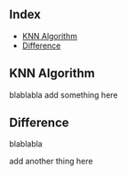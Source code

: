 ## Index
- [KNN Algorithm](#KNN-Algorithm)
- [Difference](#Difference)

## KNN Algorithm
blablabla
add something here

## Difference
blablabla

add another thing here
<!--stackedit_data:
eyJoaXN0b3J5IjpbMTY5OTM3MzQ2MSwtNDA1MDk4NzEzXX0=
-->
